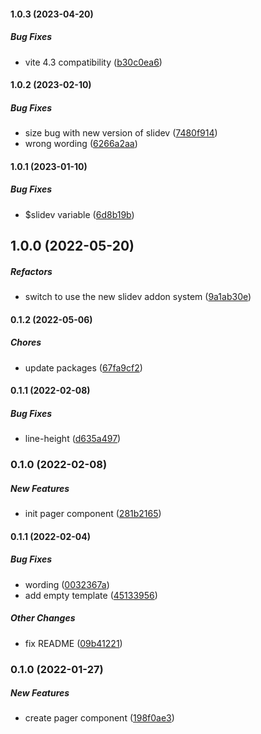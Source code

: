 #### 1.0.3 (2023-04-20)

##### Bug Fixes

*  vite 4.3 compatibility ([b30c0ea6](https://github.com/Smile-SA/slidev-component-pager/commit/b30c0ea61629745365b9b3edc8307265b2220e90))

#### 1.0.2 (2023-02-10)

##### Bug Fixes

*  size bug with new version of slidev ([7480f914](https://github.com/Smile-SA/slidev-component-pager/commit/7480f91460fb51794947f811d7259aa3eb683349))
*  wrong wording ([6266a2aa](https://github.com/Smile-SA/slidev-component-pager/commit/6266a2aa38bce7a530118af6a1fb48a49fea5751))

#### 1.0.1 (2023-01-10)

##### Bug Fixes

*  $slidev variable ([6d8b19b](https://github.com/Smile-SA/slidev-component-pager/commit/6d8b19bf9a50ab0419c27baf11d4dc2bba273653))

## 1.0.0 (2022-05-20)

##### Refactors

*  switch to use the new slidev addon system ([9a1ab30e](https://github.com/Smile-SA/slidev-component-pager/commit/9a1ab30e57eaaa2dd1c956f6326194c4f2d587eb))

#### 0.1.2 (2022-05-06)

##### Chores

*  update packages ([67fa9cf2](https://github.com/Smile-SA/slidev-component-pager/commit/67fa9cf2e0e75aaf42b97682d43cc2054382eff0))

#### 0.1.1 (2022-02-08)

##### Bug Fixes

*  line-height ([d635a497](https://github.com/Smile-SA/slidev-component-pager/commit/d635a4972de93674361919f12dcbef3eee2b14c1))

### 0.1.0 (2022-02-08)

##### New Features

*  init pager component ([281b2165](https://github.com/Smile-SA/slidev-component-pager/commit/281b2165aa7d346d3a406aee357c53f0e1d64ecf))

#### 0.1.1 (2022-02-04)

##### Bug Fixes

*  wording ([0032367a](https://github.com/Smile-SA/slidev-component-pager/commit/0032367adc400436821b99089122389bac909c60))
*  add empty template ([45133956](https://github.com/Smile-SA/slidev-component-pager/commit/451339569138fbff8b4de7a726d360acbd3ad425))

##### Other Changes

*  fix README ([09b41221](https://github.com/Smile-SA/slidev-component-pager/commit/09b41221efe9f1bf9f4728b1e0953c1b176d1079))

### 0.1.0 (2022-01-27)

##### New Features

*  create pager component ([198f0ae3](https://github.com/Smile-SA/slidev-component-pager/commit/198f0ae32701f318ca77a6ddb16f2e9b6e5cee1b))

